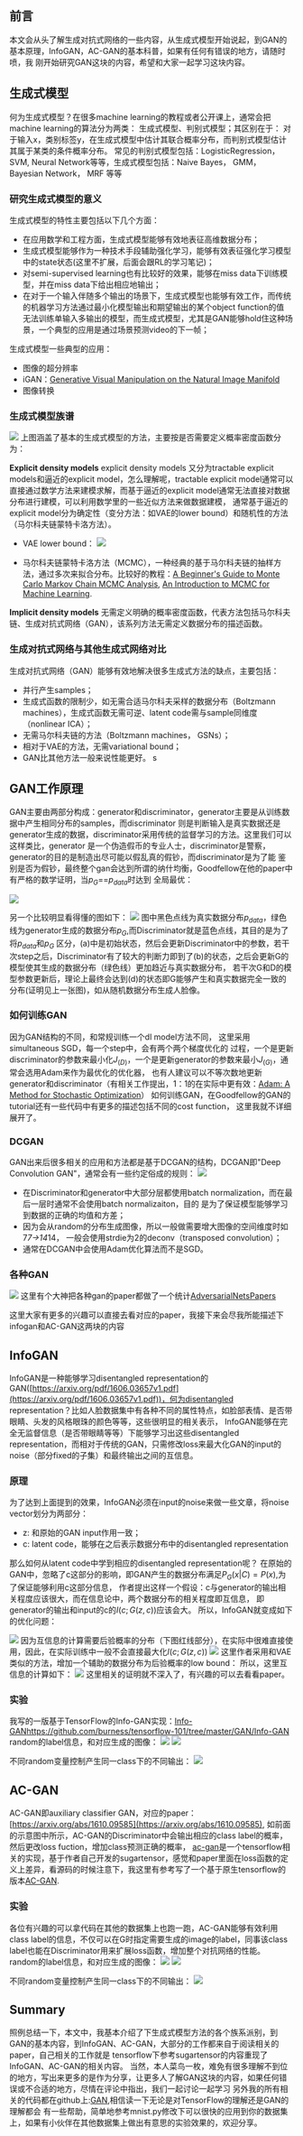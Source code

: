 ## 前言
本文会从头了解生成对抗式网络的一些内容，从生成式模型开始说起，到GAN的基本原理，InfoGAN，AC-GAN的基本科普，如果有任何有错误的地方，请随时喷，我
刚开始研究GAN这块的内容，希望和大家一起学习这块内容。

## 生成式模型
何为生成式模型？在很多machine learning的教程或者公开课上，通常会把machine learning的算法分为两类： 生成式模型、判别式模型；其区别在于：
对于输入x，类别标签y，在生成式模型中估计其联合概率分布，而判别式模型估计其属于某类的条件概率分布。
常见的判别式模型包括：LogisticRegression， SVM, Neural Network等等，生成式模型包括：Naive Bayes， GMM， Bayesian Network， MRF
等等

### 研究生成式模型的意义
生成式模型的特性主要包括以下几个方面：

 - 在应用数学和工程方面，生成式模型能够有效地表征高维数据分布；
 - 生成式模型能够作为一种技术手段辅助强化学习，能够有效表征强化学习模型中的state状态(这里不扩展，后面会跟RL的学习笔记)；
 - 对semi-supervised learning也有比较好的效果，能够在miss data下训练模型，并在miss data下给出相应地输出；
 - 在对于一个输入伴随多个输出的场景下，生成式模型也能够有效工作，而传统的机器学习方法通过最小化模型输出和期望输出的某个object function的值
 无法训练单输入多输出的模型，而生成式模型，尤其是GAN能够hold住这种场景，一个典型的应用是通过场景预测video的下一帧；

生成式模型一些典型的应用：

 - 图像的超分辨率
 - iGAN：[Generative Visual Manipulation on the Natural Image Manifold](https://www.youtube.com/watch?v=9c4z6YsBGQ0)
 - 图像转换


### 生成式模型族谱
![](./images/gm_01.png)
上图涵盖了基本的生成式模型的方法，主要按是否需要定义概率密度函数分为：

**Explicit density models**
explicit density models 又分为tractable explicit models和逼近的explicit model，怎么理解呢，tractable explicit
model通常可以直接通过数学方法来建模求解，而基于逼近的explicit model通常无法直接对数据分布进行建模，可以利用数学里的一些近似方法来做数据建模，
通常基于逼近的explicit model分为确定性（变分方法：如VAE的lower bound）和随机性的方法（马尔科夫链蒙特卡洛方法）。

 - VAE lower bound：
![](../imagesgm-vae-01.png)

 - 马尔科夫链蒙特卡洛方法（MCMC），一种经典的基于马尔科夫链的抽样方法，通过多次来拟合分布。比较好的教程：[A Beginner's Guide to Monte Carlo Markov Chain MCMC Analysis](https://www.youtube.com/watch?v=vTUwEu53uzs), [An Introduction to MCMC for Machine Learning](http://www.cs.princeton.edu/courses/archive/spr06/cos598C/papers/AndrieuFreitasDoucetJordan2003.pdf).



**Implicit density models**
无需定义明确的概率密度函数，代表方法包括马尔科夫链、生成对抗式网络（GAN），该系列方法无需定义数据分布的描述函数。

### 生成对抗式网络与其他生成式网络对比
生成对抗式网络（GAN）能够有效地解决很多生成式方法的缺点，主要包括：

 - 并行产生samples；
 - 生成式函数的限制少，如无需合适马尔科夫采样的数据分布（Boltzmann machines），生成式函数无需可逆、latent code需与sample同维度（nonlinear ICA）；
 - 无需马尔科夫链的方法（Boltzmann machines， GSNs）；
 - 相对于VAE的方法，无需variational bound；
 - GAN比其他方法一般来说性能更好。
s

## GAN工作原理

GAN主要由两部分构成：generator和discriminator，generator主要是从训练数据中产生相同分布的samples，而discriminator
则是判断输入是真实数据还是generator生成的数据，discriminator采用传统的监督学习的方法。这里我们可以这样类比，generator
是一个伪造假币的专业人士，discriminator是警察，generator的目的是制造出尽可能以假乱真的假钞，而discriminator是为了能
鉴别是否为假钞，最终整个gan会达到所谓的纳什均衡，Goodfellow在他的paper[]()中有严格的数学证明，当$p_G$==$p_{data}$时达到
全局最优：

![](../imagesgan-02.png)

另一个比较明显看得懂的图如下：
![](../imagesgan-03.png)
图中黑色点线为真实数据分布$p_{data}$，绿色线为generator生成的数据分布$p_{G}$,而Discriminator就是蓝色点线，其目的是为了将$p_{data}$和$p_{G}$
区分，(a)中是初始状态，然后会更新Discriminator中的参数，若干次step之后，Discriminator有了较大的判断力即到了(b)的状态，之后会更新G的模型使其生成的数据分布（绿色线）更加趋近与真实数据分布，
若干次G和D的模型参数更新后，理论上最终会达到(d)的状态即G能够产生和真实数据完全一致的分布(证明见上一张图)，如从随机数据分布生成人脸像。

### 如何训练GAN
因为GAN结构的不同，和常规训练一个dl model方法不同， 这里采用simultaneous SGD，每一个step中，会有两个两个梯度优化的
过程，一个是更新discriminator的参数来最小化$J_{(D)}$，一个是更新generator的参数来最小$J_{(G)}$，通常会选用Adam来作为最优化的优化器，
也有人建议可以不等次数地更新generator和discriminator（有相关工作提出，1：1的在实际中更有效：[Adam: A Method for Stochastic Optimization](https://arxiv.org/abs/1412.6980)）
如何训练GAN，在Goodfellow的GAN的tutorial还有一些代码中有更多的描述包括不同的cost function， 这里我就不详细展开了。

### DCGAN

GAN出来后很多相关的应用和方法都是基于DCGAN的结构，DCGAN即"Deep Convolution GAN"，通常会有一些约定俗成的规则：
![](../imagesdcgan-01.png)

 - 在Discriminator和generator中大部分层都使用batch normalization，而在最后一层时通常不会使用batch normalizaiton，目的
 是为了保证模型能够学习到数据的正确的均值和方差；
 - 因为会从random的分布生成图像，所以一般做需要增大图像的空间维度时如7*7->14*14， 一般会使用strdie为2的deconv（transposed convolution）；
 - 通常在DCGAN中会使用Adam优化算法而不是SGD。


### 各种GAN
![](../imagesgans.jpg)
这里有个大神把各种gan的paper都做了一个统计[AdversarialNetsPapers](https://github.com/zhangqianhui/AdversarialNetsPapers)

这里大家有更多的兴趣可以直接去看对应的paper，我接下来会尽我所能描述下infogan和AC-GAN这两块的内容


## InfoGAN
InfoGAN是一种能够学习disentangled representation的GAN([https://arxiv.org/pdf/1606.03657v1.pdf](https://arxiv.org/pdf/1606.03657v1.pdf))，何为disentangled representation？比如人脸数据集中有各种不同的属性特点，如脸部表情、是否带眼睛、头发的风格眼珠的颜色等等，这些很明显的相关表示，
InfoGAN能够在完全无监督信息（是否带眼睛等等）下能够学习出这些disentangled representation，而相对于传统的GAN，只需修改loss来最大化GAN的input的noise（部分fixed的子集）和最终输出之间的互信息。

### 原理
为了达到上面提到的效果，InfoGAN必须在input的noise来做一些文章，将noise vector划分为两部分：

 - z: 和原始的GAN input作用一致；
 - c: latent code，能够在之后表示数据分布中的disentangled representation

那么如何从latent code中学到相应的disentangled representation呢？
在原始的GAN中，忽略了c这部分的影响，即GAN产生的数据分布满足$P_{G}(x|C)=P(x)$,为了保证能够利用c这部分信息，
作者提出这样一个假设：c与generator的输出相关程度应该很大，而在信息论中，两个数据分布的相关程度即互信息，
即generator的输出和input的c的$I(c;G(z,c))$应该会大。
所以，InfoGAN就变成如下的优化问题：

![](../imagesInfoGAN-01.png)
因为互信息的计算需要后验概率的分布（下图红线部分），在实际中很难直接使用，因此，在实际训练中一般不会直接最大化$I(c;G(z,c))$
![](../imagesmatul-info-01.png)
这里作者采用和VAE类似的方法，增加一个辅助的数据分布为后验概率的low bound：
所以，这里互信息的计算如下：
![](../imagesmutal-info-02.png)
这里相关的证明就不深入了，有兴趣的可以去看看paper。

### 实验
我写的一版基于TensorFlow的Info-GAN实现：[Info-GAN]()https://github.com/burness/tensorflow-101/tree/master/GAN/Info-GAN
random的label信息，和对应生成的图像：
![](../imagesinfogan-result-01.png)
![](../imagesinfogan-result-02.png)

不同random变量控制产生同一class下的不同输出：
![](../imagesinfogan-result-03.png)

## AC-GAN
AC-GAN即auxiliary classifier GAN，对应的paper：[https://arxiv.org/abs/1610.09585](https://arxiv.org/abs/1610.09585), 如前面的示意图中所示，AC-GAN的Discriminator中会输出相应的class label的概率，然后更改loss fuction，增加class预测正确的概率，
[ac-gan](https://github.com/buriburisuri/ac-gan)是一个tensorflow相关的实现，基于作者自己开发的sugartensor，感觉和paper里面在loss函数的定义上差异，看源码的时候注意下，我这里有参考写了一个基于原生tensorflow的版本[AC-GAN](https://github.com/burness/tensorflow-101/tree/master/GAN/Acgan).

### 实验
各位有兴趣的可以拿代码在其他的数据集上也跑一跑，AC-GAN能够有效利用class label的信息，不仅可以在G时指定需要生成的image的label，同事该class label也能在Discriminator用来扩展loss函数，增加整个对抗网络的性能。
random的label信息，和对应生成的图像：
![](../imagesacgan-result-00.png)
![](../imagesacgan-result-01.png)

不同random变量控制产生同一class下的不同输出：
![](../imagesacgan-result-02.png)


## Summary
照例总结一下，本文中，我基本介绍了下生成式模型方法的各个族系派别，到GAN的基本内容，到InfoGAN、AC-GAN，大部分的工作都来自于阅读相关的paper，自己相关的工作就是
tensorflow下参考sugartensor的内容重现了InfoGAN、AC-GAN的相关内容。
当然，本人菜鸟一枚，难免有很多理解不到位的地方，写出来更多的是作为分享，让更多人了解GAN这块的内容，如果任何错误或不合适的地方，尽情在评论中指出，我们一起讨论一起学习
另外我的所有相关的代码都在github上:[GAN](https://github.com/burness/tensorflow-101/tree/master/GAN),相信读一下无论是对TensorFlow的理解还是GAN的理解都会
有一些帮助，简单地参考mnist.py修改下可以很快的应用到你的数据集上，如果有小伙伴在其他数据集上做出有意思的实验效果的，欢迎分享。

